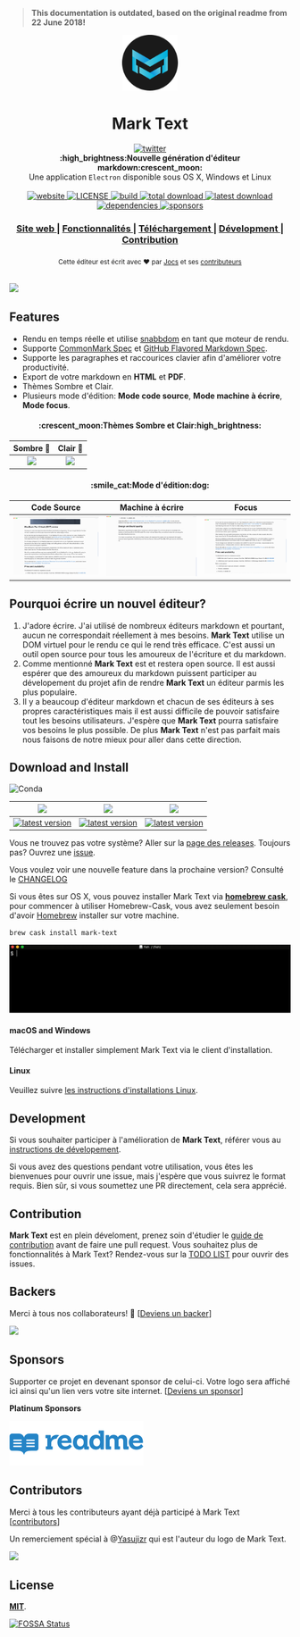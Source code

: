 > **This documentation is outdated, based on the original readme from 22 June 2018!**

<p align="center"><img src="../../static/logo-small.png" alt="mark text" width="100" height="100"></p>

<h1 align="center">Mark Text</h1>

<div align="center">
  <a href="https://twitter.com/intent/tweet?via=marktextme&url=https://github.com/marktext/marktext/&text=What%20do%20you%20want%20to%20say%20to%20me?&hashtags=happyMarkText">
    <img src="https://img.shields.io/twitter/url/https/github.com/marktext/marktext.svg?style=for-the-badge" alt="twitter">
  </a>
</div>
<div align="center">
  <strong>:high_brightness:Nouvelle génération d'éditeur markdown:crescent_moon:</strong>
</div>
<div align="center">
  Une application <code>Electron</code> disponible sous OS X, Windows et Linux
</div>

<br />

<div align="center">
  <!-- Version -->
  <a href="https://marktext.github.io/website">
    <img src="https://badge.fury.io/gh/jocs%2Fmarktext.svg" alt="website">
  </a>
  <!-- License -->
  <a href="https://marktext.github.io/website">
    <img src="https://img.shields.io/github/license/marktext/marktext.svg" alt="LICENSE">
  </a>
  <!-- Build Status -->
  <a href="https://marktext.github.io/website">
    <img src="https://travis-ci.org/marktext/marktext.svg?branch=master" alt="build">
  </a>
  <!-- Downloads total -->
  <a href="https://marktext.github.io/website">
    <img src="https://img.shields.io/github/downloads/marktext/marktext/total.svg" alt="total download">
  </a>
  <!-- Downloads latest release -->
  <a href="https://marktext.github.io/website">
    <img src="https://img.shields.io/github/downloads/marktext/marktext/v0.15.0/total.svg" alt="latest download">
  </a>
  <!-- deps -->
  <a href="https://marktext.github.io/website">
    <img src="https://img.shields.io/hackage-deps/v/lens.svg" alt="dependencies">
  </a>
  <!-- sponsors -->
  <a href="https://opencollective.com/marktext">
    <img src="https://opencollective.com/marktext/tiers/silver-sponsors/badge.svg?label=SilverSponsors&color=brightgreen" alt="sponsors">
  </a>
</div>

<div align="center">
  <h3>
    <a href="https://marktext.github.io/website">
      Site web
    </a>
    <span> | </span>
    <a href="https://github.com/marktext/marktext#features">
      Fonctionnalités
    </a>
    <span> | </span>
    <a href="https://github.com/marktext/marktext#download-and-install">
      Téléchargement
    </a>
    <span> | </span>
    <a href="https://github.com/marktext/marktext#development">
      Dévelopment
    </a>
    <span> | </span>
    <a href="https://github.com/marktext/marktext#contribution">
      Contribution
    </a>
  </h3>
</div>

<div align="center">
  <sub>Cette éditeur est écrit avec ❤︎ par
    <a href="https://github.com/Jocs">Jocs</a> et ses
    <a href="https://github.com/marktext/marktext/graphs/contributors">
      contributeurs
    </a>
  </sub>
</div>

<br />

![](../../docs/marktext.gif)

## Features

- Rendu en temps réelle et utilise [snabbdom](https://github.com/snabbdom/snabbdom) en tant que moteur de rendu.
- Supporte [CommonMark Spec](https://spec.commonmark.org/0.29/) et [GitHub Flavored Markdown Spec](https://github.github.com/gfm/).
- Supporte les paragraphes et raccourices clavier afin d'améliorer votre productivité.
- Export de votre markdown en **HTML** et **PDF**.
- Thèmes Sombre et Clair.
- Plusieurs mode d'édition: **Mode code source**, **Mode machine à écrire**, **Mode focus**.

<h4 align="center">:crescent_moon:Thèmes Sombre et Clair:high_brightness:</h4>

| Sombre :crescent_moon:                                               | Clair :high_brightness:                                             |
|:------------------------------------------------------------------:|:-------------------------------------------------------------------:|
| ![](../../docs/dark.jpg) | ![](../../docs/light.jpg) |

<h4 align="center">:smile_cat:Mode d'édition:dog:</h4>

| Code Source                                                          | Machine à écrire                                                               | Focus                                                               |
|:--------------------------------------------------------------------:|:------------------------------------------------------------------------:|:-------------------------------------------------------------------:|
| ![](../../docs/source.gif) | ![](../../docs/typewriter.gif) | ![](../../docs/focus.gif) |

## Pourquoi écrire un nouvel éditeur?

1. J'adore écrire. J'ai utilisé de nombreux éditeurs markdown et pourtant, aucun ne correspondait réellement à mes besoins. **Mark Text** utilise un DOM virtuel pour le rendu ce qui le rend très efficace. C'est aussi un outil open source pour tous les amoureux de l'écriture et du markdown.
2. Comme mentionné **Mark Text** est et restera open source. Il est aussi espérer que des amoureux du markdown puissent participer au dévelopement du projet afin de rendre **Mark Text** un éditeur parmis les plus populaire.
3. Il y a beaucoup d'éditeur markdown et chacun de ses éditeurs à ses propres caractéristiques mais il est aussi difficile de pouvoir satisfaire tout les besoins utilisateurs. J'espère que **Mark Text** pourra satisfaire vos besoins le plus possible. De plus **Mark Text** n'est pas parfait mais nous faisons de notre mieux pour aller dans cette direction.

## Download and Install

![Conda](https://img.shields.io/conda/pn/conda-forge/python.svg?style=for-the-badge)

| ![]( https://github.com/ryanoasis/nerd-fonts/wiki/screenshots/v1.0.x/mac-pass-sm.png)                                                                                                             | ![]( https://github.com/ryanoasis/nerd-fonts/wiki/screenshots/v1.0.x/windows-pass-sm.png)                                                                                                                     | ![]( https://github.com/ryanoasis/nerd-fonts/wiki/screenshots/v1.0.x/linux-pass-sm.png)                                                                                                                                   |
|:-------------------------------------------------------------------------------------------------------------------------------------------------------------------------------------------------:|:-------------------------------------------------------------------------------------------------------------------------------------------------------------------------------------------------------------:|:-------------------------------------------------------------------------------------------------------------------------------------------------------------------------------------------------------------------------:|
| [![latest version](https://img.shields.io/github/downloads/marktext/marktext/latest/marktext-0.15.0.dmg.svg)](https://github.com/marktext/marktext/releases/download/v0.15.0/marktext-0.15.0.dmg) | [![latest version](https://img.shields.io/github/downloads/marktext/marktext/latest/marktext-setup-0.15.0.exe.svg)](https://github.com/marktext/marktext/releases/download/v0.15.0/marktext-setup-0.15.0.exe) | [![latest version](https://img.shields.io/github/downloads/marktext/marktext/latest/marktext-0.15.0-x86_64.AppImage.svg)](https://github.com/marktext/marktext/releases/download/v0.15.0/marktext-0.15.0-x86_64.AppImage) |

Vous ne trouvez pas votre système? Aller sur la [page des releases](https://github.com/marktext/marktext/releases). Toujours pas? Ouvrez une [issue](https://github.com/marktext/marktext/issues).

Vous voulez voir une nouvelle feature dans la prochaine version? Consulté le [CHANGELOG](../../.github/CHANGELOG.md)

Si vous êtes sur OS X, vous pouvez installer Mark Text via [**homebrew cask**](https://github.com/caskroom/homebrew-cask), pour commencer à utiliser Homebrew-Cask, vous avez seulement besoin d'avoir [Homebrew](https://brew.sh/) installer sur votre machine.

```bash
brew cask install mark-text
```

![](../../docs/brew-cask.gif)

#### macOS and Windows

Télécharger et installer simplement Mark Text via le client d'installation.

#### Linux

Veuillez suivre [les instructions d'installations Linux](../../docs/LINUX.md).

## Development

Si vous souhaiter participer à l'amélioration de **Mark Text**, référer vous au [instructions de dévelopement](../../.github/CONTRIBUTING.md#build-instructions).

Si vous avez des questions pendant votre utilisation, vous êtes les bienvenues pour ouvrir une issue, mais j'espère que vous suivrez le format requis. Bien sûr, si vous soumettez une PR directement, cela sera apprécié.

## Contribution

**Mark Text** est en plein déveloment, prenez soin d'étudier le [guide de contribution](../../.github/CONTRIBUTING.md) avant de faire une pull request. Vous souhaitez plus de fonctionnalités à Mark Text? Rendez-vous sur la [TODO LIST](../../.github/TODOLIST.md) pour ouvrir des issues.

## Backers

Merci à tous nos collaborateurs! 🙏 [[Deviens un backer](https://opencollective.com/marktext#backers)]

<a href="https://opencollective.com/marktext#backers" target="_blank"><img src="https://opencollective.com/marktext/tiers/backer.svg?avatarHeight=36" /></a>

## Sponsors

Supporter ce projet en devenant sponsor de celui-ci. Votre logo sera affiché ici ainsi qu'un lien vers votre site internet. [[Deviens un sponsor](https://opencollective.com/marktext#silver-sponsors)]

**Platinum Sponsors**

<a href="https://readme.io" target="_blank"><img src="../../docs/sponsor/readme.png" /></a>

## Contributors

Merci à tous les contributeurs ayant déjà participé à Mark Text [[contributors](https://github.com/marktext/marktext/graphs/contributors)]

Un remerciement spécial à @[Yasujizr](https://github.com/Yasujizr) qui est l'auteur du logo de Mark Text.

<a href="https://github.com/marktext/marktext/graphs/contributors"><img src="https://opencollective.com/marktext/contributors.svg?width=890" /></a>


## License

[**MIT**](../../LICENSE).

[![FOSSA Status](https://app.fossa.io/api/projects/git%2Bgithub.com%2Fmarktext%2Fmarktext.svg?type=large)](https://app.fossa.io/projects/git%2Bgithub.com%2Fmarktext%2Fmarktext?ref=badge_large)
